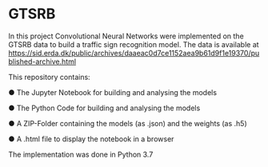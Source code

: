 # GTSRB
In this project Convolutional Neural Networks were implemented on the GTSRB data to build a traffic sign recognition model. The data is available at https://sid.erda.dk/public/archives/daaeac0d7ce1152aea9b61d9f1e19370/published-archive.html

This repository contains: 

● The Jupyter Notebook for building and analysing the models 

● The Python Code for building and analysing the models 

● A ZIP-Folder containing the models (as .json) and the weights (as .h5) 

● A .html file to display the notebook in a browser 




The implementation was done in Python 3.7
